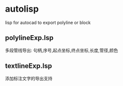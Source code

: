 # autolisp
lisp for autocad to export polyline or block

## polylineExp.lsp
多段管线导出: 句柄,序号,起点坐标,终点坐标,长度,管径,颜色

## textlineExp.lsp
添加标注文字的导出支持
